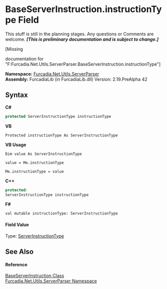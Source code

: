 # BaseServerInstruction.instructionType Field
This stuff is still in the planning stages. Any questions or Comments are welcome. _**\[This is preliminary documentation and is subject to change.\]**_

\[Missing <summary> documentation for "F:Furcadia.Net.Utils.ServerParser.BaseServerInstruction.instructionType"\]

**Namespace:**&nbsp;<a href="N_Furcadia_Net_Utils_ServerParser">Furcadia.Net.Utils.ServerParser</a><br />**Assembly:**&nbsp;FurcadiaLib (in FurcadiaLib.dll) Version: 2.19.PreAlpha 42

## Syntax

**C#**<br />
``` C#
protected ServerInstructionType instructionType
```

**VB**<br />
``` VB
Protected instructionType As ServerInstructionType
```

**VB Usage**<br />
``` VB Usage
Dim value As ServerInstructionType

value = Me.instructionType

Me.instructionType = value
```

**C++**<br />
``` C++
protected:
ServerInstructionType instructionType
```

**F#**<br />
``` F#
val mutable instructionType: ServerInstructionType
```


#### Field Value
Type: <a href="T_Furcadia_Net_ServerInstructionType">ServerInstructionType</a>

## See Also


#### Reference
<a href="T_Furcadia_Net_Utils_ServerParser_BaseServerInstruction">BaseServerInstruction Class</a><br /><a href="N_Furcadia_Net_Utils_ServerParser">Furcadia.Net.Utils.ServerParser Namespace</a><br />